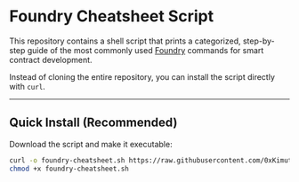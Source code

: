 # Foundry Cheatsheet Script

This repository contains a shell script that prints a categorized, step-by-step guide of the most commonly used [Foundry](https://book.getfoundry.sh/) commands for smart contract development.

Instead of cloning the entire repository, you can install the script directly with `curl`.

---

## Quick Install (Recommended)

Download the script and make it executable:

```bash
curl -o foundry-cheatsheet.sh https://raw.githubusercontent.com/0xKimutai/foundry-cheatsheet/main/foundry-cheatsheet.sh
chmod +x foundry-cheatsheet.sh

